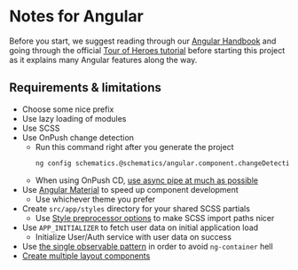 # Notes for Angular

Before you start, we suggest reading through our [Angular Handbook](https://infinum.com/handbook/books/frontend/angular/introduction) and going through the official [Tour of Heroes tutorial](https://angular.io/tutorial) before starting this project as it explains many Angular features along the way.

## Requirements & limitations

- Choose some nice prefix
- Use lazy loading of modules
- Use SCSS
- Use OnPush change detection
  - Run this command right after you generate the project
    ```bash
    ng config schematics.@schematics/angular.component.changeDetection OnPush
    ```
  - When using OnPush CD, [use async pipe at much as possible](https://infinum.com/handbook/books/frontend/angular/angular-guidelines-and-best-practices/formatting-naming-and-best-practices#avoid-manual-subscriptions-and-asynchronous-property-assignment)
- Use [Angular Material](https://material.angular.io/guide/getting-started) to speed up component development
  - Use whichever theme you prefer
- Create `src/app/styles` directory for your shared SCSS partials
  - Use [Style preprocessor options](https://angular.io/guide/workspace-config#style-preprocessor-options) to make SCSS import paths nicer
- Use `APP_INITIALIZER` to fetch user data on initial application load
  - Initialize User/Auth service with user data on success
- Use [the single observable pattern](https://infinum.com/handbook/books/frontend/angular/angular-guidelines-and-best-practices/formatting-naming-and-best-practices#the-single-observable-pattern) in order to avoid `ng-container` hell
- [Create multiple layout components](https://indepth.dev/posts/1235/how-to-reuse-common-layouts-in-angular-using-router-2)
